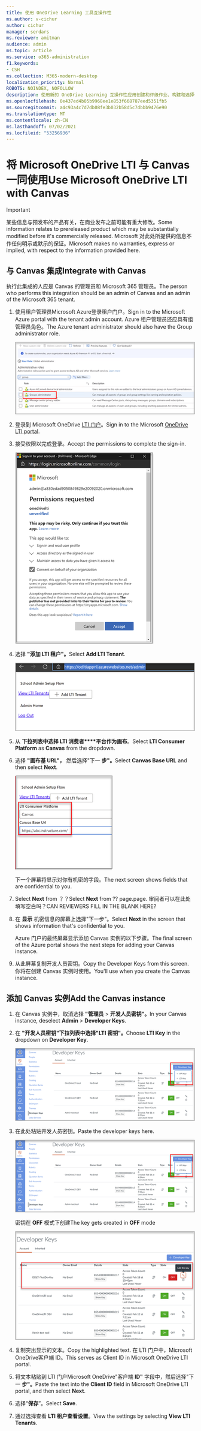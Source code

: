 ```yaml
---
title: 使用 OneDrive Learning 工具互操作性
ms.author: v-cichur
author: cichur
manager: serdars
ms.reviewer: amitman
audience: admin
ms.topic: article
ms.service: o365-administration
f1.keywords:
- CSH
ms.collection: M365-modern-desktop
localization_priority: Normal
ROBOTS: NOINDEX, NOFOLLOW
description: 使用新的 OneDrive Learning 互操作性应用创建和评级作业、构建和选择课程内容，并实时协作处理文件。
ms.openlocfilehash: 0e437ed4b05b9968ee1e853f668787eed5351fb5
ms.sourcegitcommit: a4c93a4c7d7db08fe3b032b58d5c7dbbb9476e90
ms.translationtype: MT
ms.contentlocale: zh-CN
ms.lasthandoff: 07/02/2021
ms.locfileid: "53256936"
---
```

# <a name="use-microsoft-onedrive-lti-with-canvas"></a><span data-ttu-id="62adf-103">将 Microsoft OneDrive LTI 与 Canvas 一同使用</span><span class="sxs-lookup"><span data-stu-id="62adf-103">Use Microsoft OneDrive LTI with Canvas</span></span>

> [!IMPORTANT]
> <span data-ttu-id="62adf-104">某些信息与预发布的产品有关，在商业发布之前可能有重大修改。</span><span class="sxs-lookup"><span data-stu-id="62adf-104">Some information relates to prereleased product which may be substantially modified before it's commercially released.</span></span> <span data-ttu-id="62adf-105">Microsoft 对此处所提供的信息不作任何明示或默示的保证。</span><span class="sxs-lookup"><span data-stu-id="62adf-105">Microsoft makes no warranties, express or implied, with respect to the information provided here.</span></span>

## <a name="integrate-with-canvas"></a><span data-ttu-id="62adf-106">与 Canvas 集成</span><span class="sxs-lookup"><span data-stu-id="62adf-106">Integrate with Canvas</span></span>

<span data-ttu-id="62adf-107">执行此集成的人应是 Canvas 的管理员和 Microsoft 365 管理员。</span><span class="sxs-lookup"><span data-stu-id="62adf-107">The person who performs this integration should be an admin of Canvas and an admin of the Microsoft 365 tenant.</span></span>

1. <span data-ttu-id="62adf-108">使用租户管理员Microsoft Azure登录租户门户。</span><span class="sxs-lookup"><span data-stu-id="62adf-108">Sign in to the Microsoft Azure portal with the tenant admin account.</span></span> <span data-ttu-id="62adf-109">Azure 租户管理员还应具有组管理员角色。</span><span class="sxs-lookup"><span data-stu-id="62adf-109">The Azure tenant administrator should also have the Group administrator role.</span></span>

    ![突出显示的组管理员](../media/lti-media/lti-group-admin.png)

2. <span data-ttu-id="62adf-111">登录到 Microsoft OneDrive [LTI 门户](https://odltiappnl.azurewebsites.net/admin)。</span><span class="sxs-lookup"><span data-stu-id="62adf-111">Sign in to the Microsoft [OneDrive LTI portal](https://odltiappnl.azurewebsites.net/admin).</span></span>

3. <span data-ttu-id="62adf-112">接受权限以完成登录。</span><span class="sxs-lookup"><span data-stu-id="62adf-112">Accept the permissions to complete the sign-in.</span></span>

    ![接受权限](../media/lti-media/lti-permissions.png)

4. <span data-ttu-id="62adf-114">选择 **"添加 LTI 租户"。**</span><span class="sxs-lookup"><span data-stu-id="62adf-114">Select **Add LTI Tenant**.</span></span>

     ![添加 LTI 租户](../media/lti-media/lti-add-tenant.png)

5. <span data-ttu-id="62adf-116">从 **下拉列表中选择 LTI 消费者\*\*\*\*平台作为画布**。</span><span class="sxs-lookup"><span data-stu-id="62adf-116">Select **LTI Consumer Platform** as **Canvas** from the dropdown.</span></span>

6. <span data-ttu-id="62adf-117">选择 **"画布基 URL"，** 然后选择"下一 **步"。**</span><span class="sxs-lookup"><span data-stu-id="62adf-117">Select **Canvas Base URL** and then select **Next**.</span></span>

    ![选择"画布"并添加基 URL](../media/lti-media/lti-canvas-base-url.png)

   <span data-ttu-id="62adf-119">下一个屏幕将显示对你有机密的字段。</span><span class="sxs-lookup"><span data-stu-id="62adf-119">The next screen shows fields that are confidential to you.</span></span>

7. <span data-ttu-id="62adf-120">Select **Next** from ？？</span><span class="sxs-lookup"><span data-stu-id="62adf-120">Select **Next** from ??</span></span> <span data-ttu-id="62adf-121">page.</span><span class="sxs-lookup"><span data-stu-id="62adf-121">page.</span></span> <span data-ttu-id="62adf-122">审阅者可以在此处填写空白吗？</span><span class="sxs-lookup"><span data-stu-id="62adf-122">CAN REVIEWERS FILL IN THE BLANK HERE?</span></span>

8. <span data-ttu-id="62adf-123">在 **显示** 机密信息的屏幕上选择"下一步"。</span><span class="sxs-lookup"><span data-stu-id="62adf-123">Select **Next** in the screen that shows information that's confidential to you.</span></span>

   <span data-ttu-id="62adf-124">Azure 门户的最终屏幕显示添加 Canvas 实例的以下步骤。</span><span class="sxs-lookup"><span data-stu-id="62adf-124">The final screen of the Azure portal shows the next steps for adding your Canvas instance.</span></span>

9. <span data-ttu-id="62adf-125">从此屏幕复制开发人员密钥。</span><span class="sxs-lookup"><span data-stu-id="62adf-125">Copy the Developer Keys from this screen.</span></span> <span data-ttu-id="62adf-126">你将在创建 Canvas 实例时使用。</span><span class="sxs-lookup"><span data-stu-id="62adf-126">You'll use when you create the Canvas instance.</span></span>

## <a name="add-the-canvas-instance"></a><span data-ttu-id="62adf-127">添加 Canvas 实例</span><span class="sxs-lookup"><span data-stu-id="62adf-127">Add the Canvas instance</span></span>

1. <span data-ttu-id="62adf-128">在 Canvas 实例中，取消选择 **"管理员**  >  **开发人员密钥"。**</span><span class="sxs-lookup"><span data-stu-id="62adf-128">In your Canvas instance, deselect **Admin** > **Developer Keys**.</span></span>

2. <span data-ttu-id="62adf-129">在 **"开发人员密钥"下拉列表中选择"LTI** **密钥"。**</span><span class="sxs-lookup"><span data-stu-id="62adf-129">Choose **LTI Key** in the dropdown on **Developer Key**.</span></span>

   ![获取 LTI 开发人员密钥](../media/lti-media/lti-developer-keys.png)

3. <span data-ttu-id="62adf-131">在此处粘贴开发人员密钥。</span><span class="sxs-lookup"><span data-stu-id="62adf-131">Paste the developer keys here.</span></span>

     ![粘贴开发人员密钥](../media/lti-media/lti-developer-keys.png)

   <span data-ttu-id="62adf-133">密钥在 **OFF** 模式下创建</span><span class="sxs-lookup"><span data-stu-id="62adf-133">The key gets created in **OFF** mode</span></span>

   ![在关闭模式下创建的开发人员密钥](../media/lti-media/lti-copy-developer-keys.png)

4. <span data-ttu-id="62adf-135">复制突出显示的文本。</span><span class="sxs-lookup"><span data-stu-id="62adf-135">Copy the highlighted text.</span></span>
    <span data-ttu-id="62adf-136">在 LTI 门户中，Microsoft OneDrive客户端 ID。</span><span class="sxs-lookup"><span data-stu-id="62adf-136">This serves as Client ID in Microsoft OneDrive LTI portal.</span></span>

5. <span data-ttu-id="62adf-137">将文本粘贴到 LTI 门户Microsoft OneDrive"客户端 **ID"** 字段中，然后选择"下一 **步"。**</span><span class="sxs-lookup"><span data-stu-id="62adf-137">Paste the text into the **Client ID** field in Microsoft OneDrive LTI portal, and then select **Next**.</span></span>

6. <span data-ttu-id="62adf-138">选择“**保存**”。</span><span class="sxs-lookup"><span data-stu-id="62adf-138">Select **Save**.</span></span>

7. <span data-ttu-id="62adf-139">通过选择查看 **LTI 租户查看设置**。</span><span class="sxs-lookup"><span data-stu-id="62adf-139">View the settings by selecting **View LTI Tenants**.</span></span>
